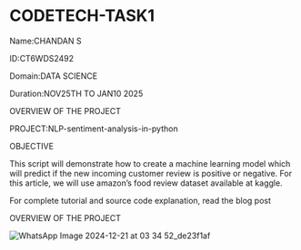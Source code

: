 # CODETECH-TASK1

Name:CHANDAN S

ID:CT6WDS2492

Domain:DATA SCIENCE

Duration:NOV25TH TO JAN10 2025


OVERVIEW OF THE PROJECT

PROJECT:NLP-sentiment-analysis-in-python

OBJECTIVE

This script will demonstrate how to create a machine learning model which will predict if the new incoming customer review is positive or negative. For this article, we will use amazon’s food review dataset available at kaggle.

For complete tutorial and source code explanation, read the blog post





OVERVIEW OF THE PROJECT

![WhatsApp Image 2024-12-21 at 03 34 52_de23f1af](https://github.com/user-attachments/assets/274de12c-10cf-4581-9df1-8030fdf56a2c)
